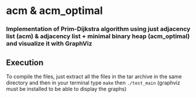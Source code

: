 # acm & acm_optimal
### Implementation of Prim-Dijkstra algorithm using just adjacency list (acm) & adjacency list + minimal binary heap (acm_optimal) and visualize it with GraphViz
## Execution
To compile the files, just extract all the files in the tar archive in the same directory and then in your terminal type ```make``` then ```./test_main``` (graphviz must be installed to be able to display the graphs)
